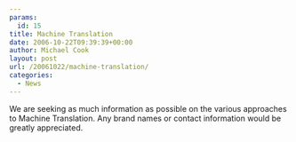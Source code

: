 ```yaml
---
params:
  id: 15
title: Machine Translation
date: 2006-10-22T09:39:39+00:00
author: Michael Cook
layout: post
url: /20061022/machine-translation/
categories:
  - News
---
```

<p align="left">
  We are seeking as much information as possible on the various approaches to Machine Translation. Any brand names or contact information would be greatly appreciated.
</p>
